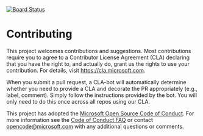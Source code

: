 [![Board Status](https://dev.azure.com/ravigadhia0765/d1f4d3d4-0550-4061-be43-937bf52c9bad/f5b1b9b4-818a-4b0e-b176-12317e81ff23/_apis/work/boardbadge/878309b7-68ff-4f1d-bc19-486b427d323c)](https://dev.azure.com/ravigadhia0765/d1f4d3d4-0550-4061-be43-937bf52c9bad/_boards/board/t/f5b1b9b4-818a-4b0e-b176-12317e81ff23/Microsoft.RequirementCategory)

# Contributing

This project welcomes contributions and suggestions.  Most contributions require you to agree to a
Contributor License Agreement (CLA) declaring that you have the right to, and actually do, grant us
the rights to use your contribution. For details, visit https://cla.microsoft.com.

When you submit a pull request, a CLA-bot will automatically determine whether you need to provide
a CLA and decorate the PR appropriately (e.g., label, comment). Simply follow the instructions
provided by the bot. You will only need to do this once across all repos using our CLA.

This project has adopted the [Microsoft Open Source Code of Conduct](https://opensource.microsoft.com/codeofconduct/).
For more information see the [Code of Conduct FAQ](https://opensource.microsoft.com/codeofconduct/faq/) or
contact [opencode@microsoft.com](mailto:opencode@microsoft.com) with any additional questions or comments.



